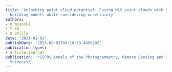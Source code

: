 ```yaml
---
title: 'Unlocking point cloud potential: Fusing MLS point clouds with semantic 3D
  building models while considering uncertainty'
authors:
- O Wysocki
- Y Xu
- U Stilla
date: '2021-01-01'
publishDate: '2025-08-02T09:10:20.485020Z'
publication_types:
- article-journal
publication: '*ISPRS Annals of the Photogrammetry, Remote Sensing and Spatial Information
  Sciences*'
---
```

